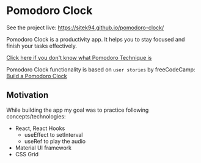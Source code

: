 # Pomodoro Clock

See the project live: https://sitek94.github.io/pomodoro-clock/

Pomodoro Clock is a productivity app. It helps you to stay focused and finish your tasks effectively.

[Click here if you don't know what Pomodoro Technique is](https://francescocirillo.com/pages/pomodoro-technique)

Pomodoro Clock functionality is based on `user stories` by freeCodeCamp:
[Build a Pomodoro Clock](https://www.freecodecamp.org/learn/front-end-libraries/front-end-libraries-projects/build-a-pomodoro-clock)

## Motivation

While building the app my goal was to practice following concepts/technologies:
* React, React Hooks
  * useEffect to setInterval
  * useRef to play the audio 
* Material UI framework
* CSS Grid
